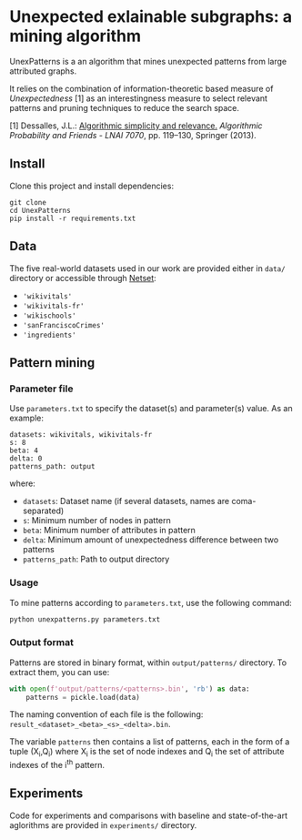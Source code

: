 # Unexpected exlainable subgraphs: a mining algorithm

UnexPatterns is a an algorithm that mines unexpected patterns from large attributed graphs.

It relies on the combination of information-theoretic based measure of *Unexpectedness* [1] as an interestingness measure to select relevant patterns and pruning techniques to reduce the search space.

[1] Dessalles, J.L.: [Algorithmic simplicity and relevance.](https://perso.telecom-paristech.fr/jld/papers/Dessalles_11061001.pdf) *Algorithmic Probability and Friends - LNAI 7070*, pp. 119–130, Springer (2013).

## Install

Clone this project and install dependencies:
```
git clone
cd UnexPatterns
pip install -r requirements.txt
```
## Data
The five real-world datasets used in our work are provided either in `data/` directory or accessible through [Netset](https://netset.telecom-paris.fr/): 
* `'wikivitals'` 
* `'wikivitals-fr'`
* `'wikischools'`
* `'sanFranciscoCrimes'` 
* `'ingredients'`

## Pattern mining

### Parameter file

Use `parameters.txt` to specify the dataset(s) and parameter(s) value. As an example:
```
datasets: wikivitals, wikivitals-fr
s: 8
beta: 4
delta: 0
patterns_path: output
```
where:
*  `datasets`: Dataset name (if several datasets, names are coma-separated)
* `s`: Minimum number of nodes in pattern
* `beta`: Minimum number of attributes in pattern
* `delta`: Minimum amount of unexpectedness difference between two patterns
* `patterns_path`: Path to output directory 

### Usage
To mine patterns according to `parameters.txt`, use the following command:
```python
python unexpatterns.py parameters.txt
```

### Output format
Patterns are stored in binary format, within `output/patterns/` directory. To extract them, you can use:
```Python
with open(f'output/patterns/<patterns>.bin', 'rb') as data:
    patterns = pickle.load(data)
```
The naming convention of each file is the following: `result_<dataset>_<beta>_<s>_<delta>.bin`.  

The variable `patterns` then contains a list of patterns, each in the form of a tuple (X<sub>i</sub>,Q<sub>i</sub>) where X<sub>i</sub> is the set of node indexes and Q<sub>i</sub> the set of attribute indexes of the i<sup>th</sup> pattern.

## Experiments
Code for experiments and comparisons with baseline and state-of-the-art aglorithms are provided in `experiments/` directory.
